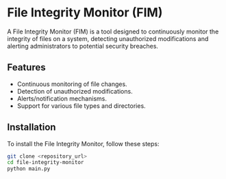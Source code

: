 # File Integrity Monitor (FIM)

A File Integrity Monitor (FIM) is a tool designed to continuously monitor the integrity of files on a system, detecting unauthorized modifications and alerting administrators to potential security breaches.

## Features
- Continuous monitoring of file changes.
- Detection of unauthorized modifications.
- Alerts/notification mechanisms.
- Support for various file types and directories.

## Installation
To install the File Integrity Monitor, follow these steps:

```bash
git clone <repository_url>
cd file-integrity-monitor
python main.py
